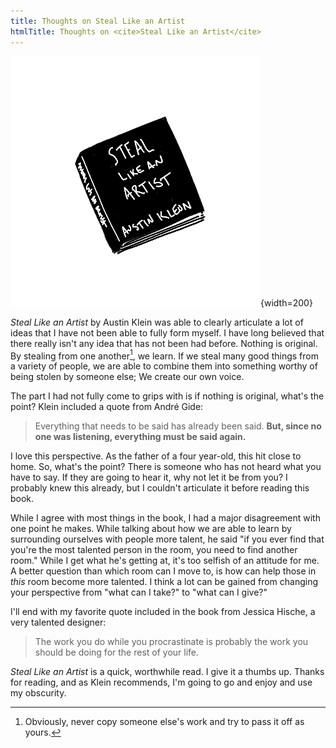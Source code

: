 ```yaml
---
title: Thoughts on Steal Like an Artist
htmlTitle: Thoughts on <cite>Steal Like an Artist</cite>
---
```


![Drawing of Steal Like an Artist](./steal-like-an-artist.png){width=200}

_Steal Like an Artist_ by Austin Klein was able to clearly articulate a lot of ideas that I have not been able to fully form myself. I have long believed that there really isn't any idea that has not been had before. Nothing is original. By stealing from one another[^1], we learn. If we steal many good things from a variety of people, we are able to combine them into something worthy of being stolen by someone else; We create our own voice.

The part I had not fully come to grips with is if nothing is original, what's the point? Klein included a quote from André Gide:

> Everything that needs to be said has already been said. **But, since no one was listening, everything must be said again.**

I love this perspective. As the father of a four year-old, this hit close to home. So, what's the point? There is someone who has not heard what you have to say. If they are going to hear it, why not let it be from you? I probably knew this already, but I couldn't articulate it before reading this book.

While I agree with most things in the book, I had a major disagreement with one point he makes. While talking about how we are able to learn by surrounding ourselves with people more talent, he said "if you ever find that you're the most talented person in the room, you need to find another room." While I get what he's getting at, it's too selfish of an attitude for me. A better question than which room can I move to, is how can help those in _this_ room become more talented. I think a lot can be gained from changing your perspective from "what can I take?" to "what can I give?"

I'll end with my favorite quote included in the book from Jessica Hische, a very talented designer:

> The work you do while you procrastinate is probably the work you should be doing for the rest of your life.

_Steal Like an Artist_ is a quick, worthwhile read. I give it a thumbs up. Thanks for reading, and as Klein recommends, I'm going to go and enjoy and use my obscurity.

[^1]: Obviously, never copy someone else's work and try to pass it off as yours.

